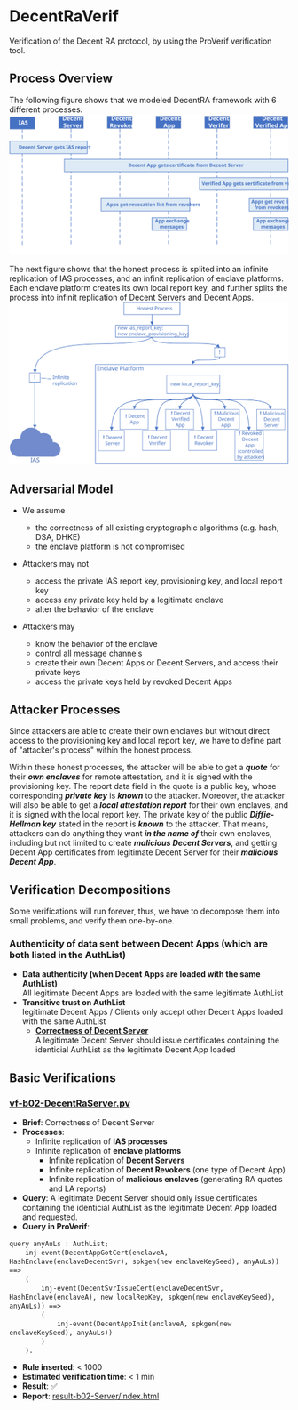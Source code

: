 # DecentRaVerif
Verification of the Decent RA protocol, by using the ProVerif verification tool.

## Process Overview
The following figure shows that we modeled DecentRA framework with 6 different processes.
![Process Overview](README-src/ProcOverview.svg)

The next figure shows that the honest process is splited into an infinite replication of IAS processes, and an infinit replication of enclave platforms. Each enclave platform creates its own local report key, and further splits the process into infinit replication of Decent Servers and Decent Apps.
![Process Overview - More Details](README-src/ProcOverview-detailed.svg)

## Adversarial Model

* We assume
	* the correctness of all existing cryptographic algorithms (e.g. hash, DSA, DHKE)
	* the enclave platform is not compromised

* Attackers may not
	* access the private IAS report key, provisioning key, and local report key
	* access any private key held by a legitimate enclave
	* alter the behavior of the enclave

* Attackers may
	* know the behavior of the enclave
	* control all message channels
	* create their own Decent Apps or Decent Servers, and access their private keys
	* access the private keys held by revoked Decent Apps

## Attacker Processes

Since attackers are able to create their own enclaves but without direct access to the provisioning key and local report key, we have to define part of "attacker's process" within the honest process.

Within these honest processes, the attacker will be able to get a ***quote*** for their ***own enclaves*** for remote attestation, and it is signed with the provisioning key. The report data field in the quote is a public key, whose corresponding ***private key*** is ***known*** to the attacker. Moreover, the attacker will also be able to get a ***local attestation report*** for their own enclaves, and it is signed with the local report key. The private key of the public ***Diffie-Hellman key*** stated in the report is ***known*** to the attacker. That means, attackers can do anything they want ***in the name of*** their own enclaves, including but not limited to create ***malicious Decent Servers***, and getting Decent App certificates from legitimate Decent Server for their ***malicious Decent App***.

## Verification Decompositions

Some verifications will run forever, thus, we have to decompose them into small problems, and verify them one-by-one.

### Authenticity of data sent between Decent Apps (which are both listed in the AuthList)

* **Data authenticity (when Decent Apps are loaded with the same AuthList)**\
	All legitimate Decent Apps are loaded with the same legitimate AuthList
* **Transitive trust on AuthList**\
	legitimate Decent Apps / Clients only accept other Decent Apps loaded with the same AuthList
	* [**Correctness of Decent Server**](#vf-b02-decentraserverpv)\
		A legitimate Decent Server should issue certificates containing the identicial AuthList as the legitimate Decent App loaded

## Basic Verifications

### [vf-b02-DecentRaServer.pv](vf-b02-DecentRaServer.pv)

* **Brief**: Correctness of Decent Server
* **Processes**:
	* Infinite replication of **IAS processes**
	* Infinite replication of **enclave platforms**
		* Infinite replication of **Decent Servers**
		* Infinite replication of **Decent Revokers** (one type of Decent App)
		* Infinite replication of **malicious enclaves** (generating RA quotes and LA reports)
* **Query**: A legitimate Decent Server should only issue certificates containing the identicial AuthList as the legitimate Decent App loaded and requested.
* **Query in ProVerif**:
```
query anyAuLs : AuthList;
	inj-event(DecentAppGotCert(enclaveA, HashEnclave(enclaveDecentSvr), spkgen(new enclaveKeySeed), anyAuLs)) ==>
	(
		inj-event(DecentSvrIssueCert(enclaveDecentSvr, HashEnclave(enclaveA), new localRepKey, spkgen(new enclaveKeySeed), anyAuLs)) ==>
		(
			inj-event(DecentAppInit(enclaveA, spkgen(new enclaveKeySeed), anyAuLs))
		)
	).
```
* **Rule inserted**: < 1000
* **Estimated verification time**: < 1 min
* **Result**: :white_check_mark:
* **Report**: [result-b02-Server/index.html](result-b02-Server/index.html)
